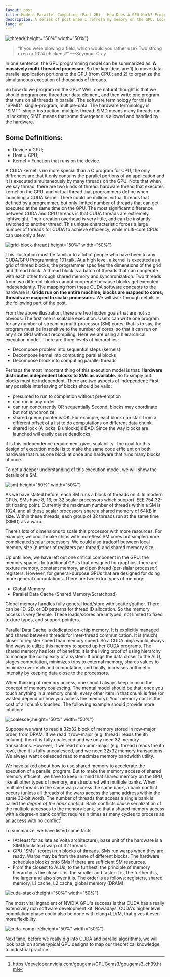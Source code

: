 ```yaml
---
layout: post
title: Modern Parallel Computing (Part 2B) - How Does A GPU Work? Programming Big Ideas 
description: A series of post when I refresh my memory on the GPU. Loosely based on JDO's course material.
lang: en
---
```


![thread](/public/images/thread.png){:height="50%" width="50%"}

> “If you were plowing a field, which would you rather use? Two strong oxen or 1024 chickens?” ---Seymour Cray

In one sentence, the GPU programming model can be summarized as: **A massively multi-threaded processor**. So the key ideas are 1) to move data-parallel application portions to the GPU (from CPU); and 2) to organize the simultaneous execution of thousands of threads.

So how do we program on the GPU? Well, one natural thought is that we should program one thread per data element, and then write one program that runs on all threads in parallel. The software terminology for this is "SPMD": single-program, multiple-data. The hardware terminology is "SIMT": single-instruction, multiple-thread. SIMD means many threads run in lockstep; SIMT means that some divergence is allowed and handled by the hardware.

Some Definitions:
-----------------
- Device = GPU;
- Host = CPU;
- Kernel = Function that runs on the device.

A CUDA kernel is no more special than a C program for CPU, the only diffrences are that it only contains the parallel portions of an application and it is executed simultaneously by many threads on the GPU. Note that when we say thread, there are two kinds of thread: hardware thread that executes kernel on the GPU, and virtual thread that programmers define when launching a CUDA kernel. There could be millions virtual threads that defined by a programmer, but only limited number of threads that can get executed at the same time on the GPU. The most significant difference between CUDA and CPU threads is that CUDA threads are extremely lightweight. Their creation overhead is very little, and can be instantly switched to another thread. This unique characteristic forces a large number of threads for CUDA to achieve efficiency, while multi-core CPUs can use only a few.

![grid-block-thread](/public/images/grid-block-thread.png){:height="50%" width="50%"}

This illustration must be familiar to a lot of people who have been to any CUDA/GPU Programming 101 talk. At a high level, a kernel is executed as a grid of thread blocks, the programmer specifies the dimensions of the grid and thread block. A thread block is a batch of threads that can cooperate with each other through shared memory and synchronization. Two threads from two different blocks cannot cooperate because blocks get executed independently. The mapping from these CUDA software concepts to the hardware is: **Grids run on the entire machine; blocks are mapped to cores; threads are mapped to scalar processors.** We will walk through details in the following part of the post.

From the above illustration, there are two hidden goals that are not so obvious:
The first one is scalable execution. Users can write one program for any number of streaming multi-processor (SM) cores, that is to say, the program must be insensitive to the number of cores, so that it can run on any size GPU without recompiling. Here we are using a hierarchical execution model. There are three levels of hierarchies: 
- Decompose problem into sequential steps (kernels)
- Decompose kernel into computing parallel blocks
- Decompose block into computing parallel threads

Perhaps the most important thing of this execution model is that: **Hardware distributes independent blocks to SMs as available.**
So to simply put: blocks must be independent. There are two aspects of independent:
First, any possible interleaving of blocks should be valid:
- presumed to run to completion without pre-emption
- can run in any order
- can run concurrently OR sequentially 
Second, blocks may coordinate but not synchronize:
- shared queue pointer is OK. For example, eachblock can start from a different offset of a list to do computations on different data chunk.
- shared lock (A locks, B unlocks)is BAD. Since the way blocks are launched will easily cause deadlocks.

It is this independence requirement gives scalability. The goal for this design of execution model is to make the same code efficient on both hardware that runs one block at once and hardware that runs many blocks at once. 

To get a deeper understanding of this execution model, we will show the details of a SM.

![sm](/public/images/sm.png){:height="50%" width="50%"}

As we have stated before, each SM runs a block of threads on it. In modern GPUs, SMs have 8, 16, or 32 scalar processors which support IEEE 754 32-bit floating point. Currently the maximum number of threads within a SM is 1024, and all these scalar processors share a shared memory of 64KB in size. Within these threads, each group of 32 threads run at the same time (SIMD) as a warp.

There’s lots of dimensions to scale this processor with more resources. For example, we could make chips with more/less SM cores but simpler/more complicated scalar processors. We could also tradeoff between local memory size (number of registers per thread) and shared memory size.

Up until now, we have left out one critical component in the GPU: the memory spaces.
In traditional GPUs that designed for graphics, there are texture memory, constant memory, and per-thread (per-slalar processor) registers. However, for general-purpose GPUs that are designed for doing more general computations. There are two extra types of memory:
- Global Memory
- Parallel Data Cache (Shared Memory/Scratchpad)

Global memory handles fully general load/store with scatter/gather. There can be 1D, 2D, or 3D patterns for thread ID allocation. So the memory access is very flexible. These loads/scores are untyped, not limited to fixed texture types, and support pointers.

Parallel Data Cache is dedicated on-chip memory. It is explicitly managed and shared between threads for inter-thread communication. It is (much) closer to register speed than memory speed. So a CUDA ninja would always find ways to utilize this memory to speed up her CUDA programs. The shared memory has lots of benefits:
It is the living proof of using hierarchy to manage the complexity of a system. It brings the data closer to the ALU, stages computation, minimizes trips to external memory, shares values to minimize overfetch and computation, and finally, increases arithmetic intensity by keeping data close to the processors.

When thinking of memory access, one should always keep in mind the concept of memory coalescing. The mental model should be that: once you touch anything in a memory chunk, every other item in that chunk is free (or wasted depend on how you access the memory). Your memory cost is the cost of all chunks touched. The following example should provide more intuition:

![coalesce](/public/images/coalesce.png){:height="50%" width="50%"}

Suppose we want to read a 32x32 block of memory stored in row-major order, from DRAM. If we read it row-major (e.g. thread i reads the ith column), then it is fully coalesced and we only need 32 memory transactions. However, if we read it column-major (e.g. thread i reads the ith row), then it is fully uncoalesced, and we need 32x32 memory transactions. We always want coalesced read to maximize memory bandwidth utility.

We have talked about how to use shared memory to accelerate the execution of a parallel program. But to make the memory access of shared memory efficient, we have to keep in mind that shared memory on the GPU, like all other types of memory, are structured with multiple banks. When multiple threads in the same warp access the same bank, a bank conflict occurs (unless all threads of the warp access the same address within the same 32-bit word). The number of threads that access a single bank is called the *degree of the bank conflict*. Bank conflicts cause serialization of the multiple accesses to the memory bank, so that a shared memory access with a degree-n bank conflict requires n times as many cycles to process as an access with no conflict[^1].

To summarize, we have listed some facts:
- (At least for as late as Volta architecture), base unit of the hardware is a SIMD(lockstep) warp of 32 threads.
- GPU "SMs" (cores) run blocks of threads. SMs run warps when they are ready. Warps may be from the same of different blocks. The hardware schedules blocks onto SMs if there are sufficient SM resources.
- From the closest to ALUs, to the furthest, the principle of memory hierarchy is the closer it is, the smaller and faster it is, the further it is, the larger and also slower it is. The order is as follows: registers, shared memory, L1 cache, L2 cache, global memory (DRAM).

![cuda-stack](/public/images/cuda-stack.png){:height="50%" width="50%"}

The most vital ingradient of NVIDIA GPU's success is that CUDA has a really extensively rich software development kit. Nowadays, CUDA's higher level compilation phase could also be done with clang+LLVM, that gives it even more flexibility.

![cuda-compile](/public/images/cuda-compile.png){:height="50%" width="50%"}

Next time, before we really dig into CUDA and parallel algorithms, we will look back on some typical GPU designs to map our theoretical knowledge to industrial practice.

[^1]: https://developer.nvidia.com/gpugems/GPUGems3/gpugems3_ch39.html


